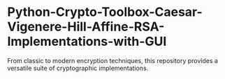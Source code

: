 # Python-Crypto-Toolbox-Caesar-Vigenere-Hill-Affine-RSA-Implementations-with-GUI
From classic to modern encryption techniques, this repository provides a versatile suite of cryptographic implementations.
